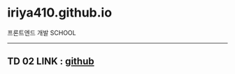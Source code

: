 # iriya410.github.io
프론트엔드 개발 SCHOOL

------
TD 02
LINK : [github](http://iriya410/github.io)
------
